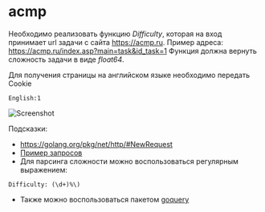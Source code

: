 # acmp
Необходимо реализовать функцию *Difficulty*, которая на вход принимает url задачи с сайта https://acmp.ru.
Пример адреса: https://acmp.ru/index.asp?main=task&id_task=1
Функция должна вернуть сложность задачи в виде *float64*.

Для получения страницы на английском языке необходимо передать Cookie
```cookie
English:1
```

![Screenshot](https://github.com/alikhanmurzayev/onetech_internship_test/acmp/img.png?raw=true "acmp.ru")

Подсказки:
* https://golang.org/pkg/net/http/#NewRequest
* [Пример запросов](https://blog.logrocket.com/making-http-requests-in-go/)
* Для парсинга сложности можно воспользоваться регулярным выражением:
```regesp
Difficulty: (\d+)%\)
```
* Также можно воспользоваться пакетом [goquery](https://github.com/PuerkitoBio/goquery)